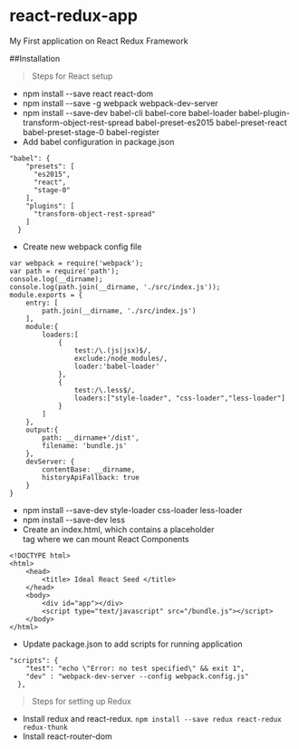 # react-redux-app
My First application on React Redux Framework

##Installation
> Steps for React setup
* npm install --save react react-dom
* npm install --save -g webpack webpack-dev-server
* npm install --save-dev babel-cli babel-core babel-loader babel-plugin-transform-object-rest-spread babel-preset-es2015 babel-preset-react babel-preset-stage-0 babel-register
* Add babel configuration in package.json
```
"babel": {
    "presets": [
      "es2015",
      "react",
      "stage-0"
    ],
    "plugins": [
      "transform-object-rest-spread"
    ]
  }
```
* Create new webpack config file

```
var webpack = require('webpack');
var path = require('path');
console.log(__dirname);
console.log(path.join(__dirname, './src/index.js'));
module.exports = {
	entry: [
		path.join(__dirname, './src/index.js')
	],
	module:{
	    loaders:[
	        {
	            test:/\.(js|jsx)$/,
	            exclude:/node_modules/,
	            loader:'babel-loader'
	        },
	        {
	            test:/\.less$/,
	            loaders:["style-loader", "css-loader","less-loader"]
	        }
	    ]
	},
	output:{
	    path: __dirname+'/dist',
	    filename: 'bundle.js'
	},
	devServer: {
        contentBase: __dirname,
        historyApiFallback: true
    }
}
```
* npm install --save-dev style-loader css-loader less-loader
* npm install --save-dev less
* Create an index.html, which contains a placeholder <div> tag where we can mount React Components
```
<!DOCTYPE html>
<html>
    <head>
        <title> Ideal React Seed </title>
    </head>
    <body>
        <div id="app"></div>
        <script type="text/javascript" src="/bundle.js"></script>
    </body>
</html>
```
* Update package.json to add scripts for running application
```
"scripts": {
    "test": "echo \"Error: no test specified\" && exit 1",
    "dev" : "webpack-dev-server --config webpack.config.js"
  },
```

> Steps for setting up Redux

* Install redux and react-redux.
`npm install --save redux react-redux redux-thunk`
* Install react-router-dom
